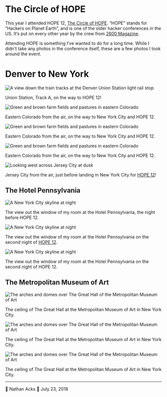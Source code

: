 # The Circle of HOPE

This year I attended HOPE 12, [The Circle of HOPE](https://xii.hope.net/). “HOPE” stands for “Hackers on Planet Earth”, and is one of the older hacker conferences in the US. It’s put on every other year by the crew from [2600 Magazine](https://www.2600.com/).

Attending HOPE is something I’ve wanted to do for a long time. While I didn’t take any photos in the conference itself, these are a few photos I took around the event.

# Denver to New York

![A view down the train tracks at the Denver Union Station light rail stop](assets/baa19722b3c841ba1bddb0d734903f23.webp)

Union Station, Track A, on the way to HOPE 12!

![Green and brown farm fields and pastures in eastern Colorado](assets/c82cf46a9f35a4e3d76555887170b71c.webp)

Eastern Colorado from the air, on the way to New York City and HOPE 12.

![Green and brown farm fields and pastures in eastern Colorado](assets/46f6df9014b210aec3996099530390f8.webp)

Eastern Colorado from the air, on the way to New York City and HOPE 12.

![Green and brown farm fields and pastures in eastern Colorado](assets/9e8aaa210308ccacbac9788946ef7b55.webp)

Eastern Colorado from the air, on the way to New York City and HOPE 12.

![Looking west across Jersey City at dusk](assets/30b7086afab9c012ea2817ed2523ef20.webp)

Jersey City from the air, just before landing in New York City for [HOPE 12](https://xii.hope.net/)!

## The Hotel Pennsylvania

![A New York City skyline at night](assets/70ce6d168f11c0d5a5866f4c4714725a.webp)

The view out the window of my room at the Hotel Pennsylvania, the night before HOPE 12.

![A New York City skyline at night](assets/7d8d05bf92d1190b6859cab600b63c56.webp)

The view out the window of my room at the Hotel Pennsylvania on the second night of [HOPE 12](https://xii.hope.net/).

![A New York City skyline at night](assets/9d101625583ce0c7cc4dacbc9da24484.webp)

The view out the window of my room at the Hotel Pennsylvania on the second night of HOPE 12.

## The Metropolitan Museum of Art

![The arches and domes over The Great Hall of the Metropolitan Museum of Art](assets/b94b0ad902c2adeee87ae28602ee67bc.webp)

The ceiling of The Great Hall at the Metropolitan Museum of Art in New York City.

![The arches and domes over The Great Hall of the Metropolitan Museum of Art](assets/7e829bf72f17dfa6f84a83e97e5aaa77.webp)

The ceiling of The Great Hall at the Metropolitan Museum of Art in New York City.

![The arches and domes over The Great Hall of the Metropolitan Museum of Art](assets/50c2926daa15962283f08da961b8ae47.webp)

The ceiling of The Great Hall at the Metropolitan Museum of Art in New York City.

- - - -

👤 Nathan Acks
📅 July 23, 2018
